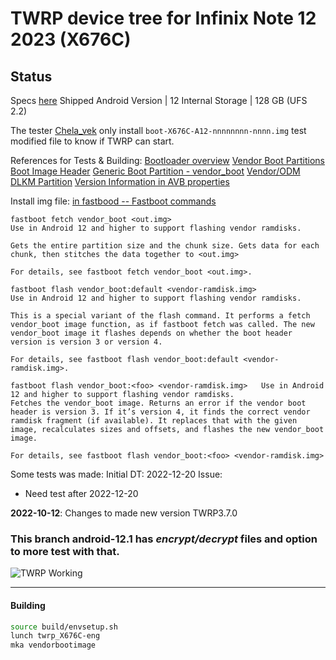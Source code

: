 # TWRP device tree for Infinix Note 12 2023 (X676C)

## Status

Specs [here](https://www.devicespecifications.com/en/model/69965aab)
Shipped Android Version | 12
Internal Storage | 128 GB (UFS 2.2)

The tester [Chela_vek](https://4pda.to/forum/index.php?showuser=8411813) only install `boot-X676C-A12-nnnnnnnn-nnnn.img` test modified file to know if TWRP can start.

References for Tests & Building: [Bootloader overview](https://source.android.com/docs/core/architecture/bootloader)
[Vendor Boot Partitions](https://source.android.com/docs/core/architecture/bootloader/partitions/vendor-boot-partitions)
[Boot Image Header](https://source.android.com/docs/core/architecture/bootloader/boot-image-header)
[Generic Boot Partition - vendor_boot](https://source.android.com/docs/core/architecture/bootloader/partitions/generic-boot)
[Vendor/ODM DLKM Partition](https://source.android.com/docs/core/architecture/bootloader/partitions/vendor-odm-dlkm-partition)
[Version Information in AVB properties](https://source.android.com/docs/core/architecture/bootloader/version-info-avb)

Install img file: [in fastbood -- Fastboot commands](https://source.android.com/docs/core/architecture/bootloader/fastbootd#fastboot-commands)
```
fastboot fetch vendor_boot <out.img>	
Use in Android 12 and higher to support flashing vendor ramdisks.

Gets the entire partition size and the chunk size. Gets data for each chunk, then stitches the data together to <out.img>

For details, see fastboot fetch vendor_boot <out.img>.

fastboot flash vendor_boot:default <vendor-ramdisk.img>	
Use in Android 12 and higher to support flashing vendor ramdisks.

This is a special variant of the flash command. It performs a fetch vendor_boot image function, as if fastboot fetch was called. The new vendor_boot image it flashes depends on whether the boot header version is version 3 or version 4.

For details, see fastboot flash vendor_boot:default <vendor-ramdisk.img>.

fastboot flash vendor_boot:<foo> <vendor-ramdisk.img>	Use in Android 12 and higher to support flashing vendor ramdisks.
Fetches the vendor_boot image. Returns an error if the vendor boot header is version 3. If it’s version 4, it finds the correct vendor ramdisk fragment (if available). It replaces that with the given image, recalculates sizes and offsets, and flashes the new vendor_boot image.

For details, see fastboot flash vendor_boot:<foo> <vendor-ramdisk.img>
```

Some tests was made: 
Initial DT: 2022-12-20
Issue: 

 - Need test after 2022-12-20

****2022-10-12****: Changes to made new version TWRP3.7.0

### This branch android-12.1 has ***encrypt/decrypt*** files and option to more test with that.

![TWRP Working](https://github.com/lopestom/t)

-----
#### Building

```bash
source build/envsetup.sh
lunch twrp_X676C-eng
mka vendorbootimage
```

